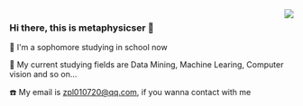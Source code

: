 <img align="right" src="https://github-readme-stats.vercel.app/api?username=metaphysicser&show_icons=true&icon_color=CE1D2D&text_color=718096&bg_color=ffffff&hide_title=true" />

### Hi there, this is metaphysicser 👋

🎒 I'm a sophomore studying in school now

🏣 My current studying fields are Data Mining, Machine Learing, Computer vision and so on...

☎️ My email is zpl010720@qq.com, if you wanna contact with me


